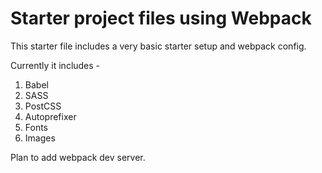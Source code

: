 # Starter project files using Webpack

This starter file includes a very basic starter setup and webpack config.

Currently it includes -

1. Babel
1. SASS
1. PostCSS
1. Autoprefixer
1. Fonts
1. Images

Plan to add webpack dev server.
